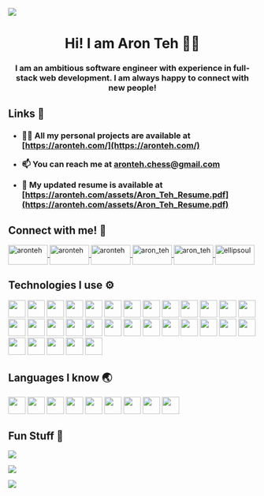 [![](https://visitcount.itsvg.in/api?id=Ellipsoul&icon=0&color=0)](https://visitcount.itsvg.in)

<h1 align="center">Hi! I am Aron Teh 👋🏻</h1>
<h3 align="center">I am an ambitious software engineer with experience in full-stack web development. I am always happy to connect with new people!</h3>

## Links 🔗

<h3 class="container" id="links-container">

  - 👨‍💻 All my personal projects are available at [https://aronteh.com/](https://aronteh.com/)

  - 📫 You can reach me at **aronteh.chess@gmail.com**

  - 📜 My updated resume is available at [https://aronteh.com/assets/Aron_Teh_Resume.pdf](https://aronteh.com/assets/Aron_Teh_Resume.pdf)

</h3>

## Connect with me! 💬

<p class="container">
  <a href="https://linkedin.com/in/aronteh" target="_blank"  class="icon">
    <img align="center" src="https://raw.githubusercontent.com/rahuldkjain/github-profile-readme-generator/master/src/images/icons/Social/linked-in-alt.svg" alt="aronteh" height="40" width="80" />
  </a>
  <a href="https://facebook.com/teharon" target="_blank"  class="icon">
    <img align="center" src="https://raw.githubusercontent.com/rahuldkjain/github-profile-readme-generator/master/src/images/icons/Social/facebook.svg" alt="aronteh" height="40" width="80" />
  </a>
  <a href="https://www.twitch.tv/ellipsoul" target="_blank"  class="icon">
    <img align="center" src="https://raw.githubusercontent.com/rahuldkjain/github-profile-readme-generator/master/src/images/icons/Social/twitch.svg" alt="aronteh" height="40" width="80" />
  </a>
  <a href="https://www.reddit.com/user/Ellipsoul" target="_blank"  class="icon">
    <img align="center" src="https://raw.githubusercontent.com/rahuldkjain/github-profile-readme-generator/master/src/images/icons/Social/reddit.svg" alt="aron_teh" height="40" width="80" />
  </a>
  <a href="https://twitter.com/aron_teh" target="_blank"  class="icon">
    <img align="center" src="https://raw.githubusercontent.com/rahuldkjain/github-profile-readme-generator/master/src/images/icons/Social/twitter.svg" alt="aron_teh" height="40" width="80" />
  </a>
  <a href="https://instagram.com/ellipsoul" target="_blank"  class="icon">
    <img align="center" src="https://raw.githubusercontent.com/rahuldkjain/github-profile-readme-generator/master/src/images/icons/Social/instagram.svg" alt="ellipsoul" height="40" width="80" />
  </a>
</p>

## Technologies I use ⚙️

<p class="container">
  <img src="https://img.shields.io/badge/angular-%23DD0031.svg?style=for-the-badge&logo=angular&logoColor=white" height="35"/>
  <img src="https://img.shields.io/badge/rxjs-%23B7178C.svg?style=for-the-badge&logo=reactivex&logoColor=white" height="35"/>
  <img src="https://img.shields.io/badge/react-%2320232a.svg?style=for-the-badge&logo=react&logoColor=%2361DAFB" height="35"/>
  <img src="https://img.shields.io/badge/Next-black?style=for-the-badge&logo=next.js&logoColor=white" height="35"/>
  <img src="https://img.shields.io/badge/node.js-6DA55F?style=for-the-badge&logo=node.js&logoColor=white" height="35"/>
  <img src="https://img.shields.io/badge/firebase-%23039BE5.svg?style=for-the-badge&logo=firebase" height="35"/>
  <img src="https://img.shields.io/badge/tailwindcss-%2338B2AC.svg?style=for-the-badge&logo=tailwind-css&logoColor=white" height="35"/>
  <img src="https://img.shields.io/badge/less-2B4C80?style=for-the-badge&logo=less&logoColor=white" height="35"/>
  <img src="https://img.shields.io/badge/SASS-hotpink.svg?style=for-the-badge&logo=SASS&logoColor=white" height="35"/>
  <img src="https://img.shields.io/badge/MUI-%230081CB.svg?style=for-the-badge&logo=material-ui&logoColor=white" height="35"/>
  <img src="https://img.shields.io/badge/docker-%230db7ed.svg?style=for-the-badge&logo=docker&logoColor=white" height="35"/>
  <img src="https://img.shields.io/badge/kubernetes-%23326ce5.svg?style=for-the-badge&logo=kubernetes&logoColor=white" height="35"/>
  <img src="https://img.shields.io/badge/Flutter-%2302569B.svg?style=for-the-badge&logo=Flutter&logoColor=white" height="35"/>
  <img src="https://img.shields.io/badge/-GraphQL-E10098?style=for-the-badge&logo=graphql&logoColor=white" height="35"/>
  <img src="https://img.shields.io/badge/Microsoft%20SQL%20Sever-CC2927?style=for-the-badge&logo=microsoft%20sql%20server&logoColor=white" height="35"/>
  <img src="https://img.shields.io/badge/sqlite-%2307405e.svg?style=for-the-badge&logo=sqlite&logoColor=white" height="35"/>
  <img src="https://img.shields.io/badge/heroku-%23430098.svg?style=for-the-badge&logo=heroku&logoColor=white" height="35"/>
  <img src="https://img.shields.io/badge/vercel-%23000000.svg?style=for-the-badge&logo=vercel&logoColor=white" height="35"/>
  <img src="https://img.shields.io/badge/express.js-%23404d59.svg?style=for-the-badge&logo=express&logoColor=%2361DAFB" height="35"/>
  <img src="https://img.shields.io/badge/Gradle-02303A.svg?style=for-the-badge&logo=Gradle&logoColor=white" height="35"/>
  <img src="https://img.shields.io/badge/flask-%23000.svg?style=for-the-badge&logo=flask&logoColor=white" height="35"/>
  <img src="https://img.shields.io/badge/vuejs-%2335495e.svg?style=for-the-badge&logo=vuedotjs&logoColor=%234FC08D" height="35"/>
  <img src="https://img.shields.io/badge/svelte-%23f1413d.svg?style=for-the-badge&logo=svelte&logoColor=white" height="35"/>
  <img src="https://img.shields.io/badge/NPM-%23000000.svg?style=for-the-badge&logo=npm&logoColor=white" height="35"/>
  <img src="https://img.shields.io/badge/yarn-%232C8EBB.svg?style=for-the-badge&logo=yarn&logoColor=white" height="35"/>
  <img src="https://img.shields.io/badge/webpack-%238DD6F9.svg?style=for-the-badge&logo=webpack&logoColor=black" height="35"/>
  <img src="https://img.shields.io/badge/spring-%236DB33F.svg?style=for-the-badge&logo=spring&logoColor=white" height="35"/>
  <img src="https://img.shields.io/badge/jenkins-%232C5263.svg?style=for-the-badge&logo=jenkins&logoColor=white" height="35"/>
  <img src="https://img.shields.io/badge/Postman-FF6C37?style=for-the-badge&logo=postman&logoColor=white" height="35"/>
  <img src="https://img.shields.io/badge/markdown-%23000000.svg?style=for-the-badge&logo=markdown&logoColor=white" height="35"/>
  <img src="https://img.shields.io/badge/latex-%23008080.svg?style=for-the-badge&logo=latex&logoColor=white" height="35"/>
</p>

## Languages I know 🌏

<p class="container">
  <img src="https://img.shields.io/badge/html5-%23E34F26.svg?style=for-the-badge&logo=html5&logoColor=white" height="35"/>
  <img src="https://img.shields.io/badge/css3-%231572B6.svg?style=for-the-badge&logo=css3&logoColor=white" height="35"/>
  <img src="https://img.shields.io/badge/javascript-%23323330.svg?style=for-the-badge&logo=javascript&logoColor=%23F7DF1E" height="35"/>
  <img src="https://img.shields.io/badge/typescript-%23007ACC.svg?style=for-the-badge&logo=typescript&logoColor=white" height="35"/>
  <img src="https://img.shields.io/badge/python-3670A0?style=for-the-badge&logo=python&logoColor=ffdd54" height="35"/>
  <img src="https://img.shields.io/badge/java-%23ED8B00.svg?style=for-the-badge&logo=java&logoColor=white" height="35"/>
  <img src="https://img.shields.io/badge/dart-%230175C2.svg?style=for-the-badge&logo=dart&logoColor=white" height="35"/>
  <img src="https://img.shields.io/badge/shell_script-%23121011.svg?style=for-the-badge&logo=gnu-bash&logoColor=white" height="35"/>
  <img src="https://img.shields.io/badge/r-%23276DC3.svg?style=for-the-badge&logo=r&logoColor=white" height="35"/>
</p>

## Fun Stuff 🎲

![](https://github-readme-stats.vercel.app/api?username=Ellipsoul&theme=algolia&hide_border=false&include_all_commits=false&count_private=true)
<br/>

![](https://github-readme-streak-stats.herokuapp.com/?user=Ellipsoul&theme=algolia&hide_border=false)
<br/>

![](https://github-readme-stats.vercel.app/api/top-langs/?username=Ellipsoul&theme=algolia&hide_border=false&include_all_commits=false&count_private=true&layout=compact)
